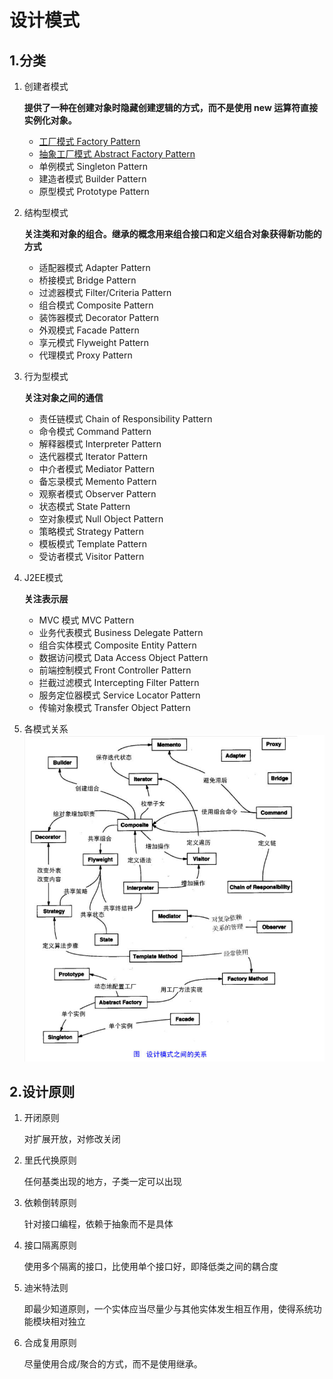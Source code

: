 # 设计模式

## 1.分类

1. 创建者模式

   **提供了一种在创建对象时隐藏创建逻辑的方式，而不是使用 new 运算符直接实例化对象。**

   - [工厂模式 Factory Pattern](https://github.com/Einsgates/DesignPattern/blob/master/Factory%20Pattern/%E5%B7%A5%E5%8E%82%E6%A8%A1%E5%BC%8F.md)
   - [抽象工厂模式 Abstract Factory Pattern](https://github.com/Einsgates/DesignPattern/blob/master/Abstract%20Factory%20Pattern/%E6%8A%BD%E8%B1%A1%E5%B7%A5%E5%8E%82%E6%A8%A1%E5%BC%8F.md)
   - 单例模式 Singleton Pattern
   - 建造者模式 Builder Pattern
   - 原型模式 Prototype Pattern

2. 结构型模式

   **关注类和对象的组合。继承的概念用来组合接口和定义组合对象获得新功能的方式**

   - 适配器模式 Adapter Pattern
   - 桥接模式 Bridge Pattern
   - 过滤器模式 Filter/Criteria Pattern
   - 组合模式 Composite Pattern
   - 装饰器模式 Decorator Pattern
   - 外观模式 Facade Pattern
   - 享元模式 Flyweight Pattern
   - 代理模式 Proxy Pattern

3. 行为型模式

   **关注对象之间的通信**

   - 责任链模式 Chain of Responsibility Pattern
   - 命令模式 Command Pattern
   - 解释器模式 Interpreter Pattern
   - 迭代器模式 Iterator Pattern
   - 中介者模式 Mediator Pattern
   - 备忘录模式 Memento Pattern
   - 观察者模式 Observer Pattern
   - 状态模式 State Pattern
   - 空对象模式 Null Object Pattern
   - 策略模式 Strategy Pattern
   - 模板模式 Template Pattern
   - 受访者模式 Visitor Pattern

4. J2EE模式

   **关注表示层**

   - MVC 模式 MVC Pattern
   - 业务代表模式 Business Delegate Pattern
   - 组合实体模式 Composite Entity Pattern
   - 数据访问模式 Data Access Object Pattern
   - 前端控制模式 Front Controller Pattern
   - 拦截过滤模式 Intercepting Filter Pattern
   - 服务定位器模式 Service Locator Pattern
   - 传输对象模式 Transfer Object Pattern

5. 各模式关系
![image](https://github.com/Einsgates/DesignPattern/blob/master/photos/%E8%AE%BE%E8%AE%A1%E6%A8%A1%E5%BC%8F%E4%B9%8B%E9%97%B4%E5%85%B3%E7%B3%BB.png)

## 2.设计原则

1. 开闭原则

   对扩展开放，对修改关闭

2. 里氏代换原则

   任何基类出现的地方，子类一定可以出现

3. 依赖倒转原则

   针对接口编程，依赖于抽象而不是具体

4. 接口隔离原则

   使用多个隔离的接口，比使用单个接口好，即降低类之间的耦合度

5. 迪米特法则

   即最少知道原则，一个实体应当尽量少与其他实体发生相互作用，使得系统功能模块相对独立

6. 合成复用原则

   尽量使用合成/聚合的方式，而不是使用继承。
